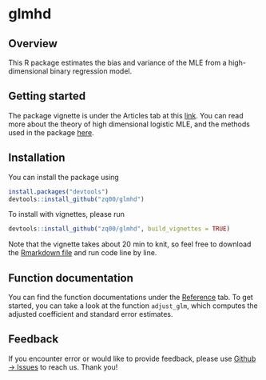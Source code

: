 # glmhd

## Overview

This R package estimates the bias and variance of the MLE from a high-dimensional binary regression model. 

## Getting started

The package vignette is under the Articles tab at this [link](https://zq00.github.io/glmhd/articles/my-vignette.html). You can read more about the theory of high dimensional logistic MLE, and the methods used in the package [here](https://arxiv.org/abs/2001.09351).  

## Installation

You can install the package using 

```R
install.packages("devtools")
devtools::install_github("zq00/glmhd")
```

To install with vignettes, please run

```R
devtools::install_github("zq00/glmhd", build_vignettes = TRUE)
```

Note that the vignette takes about 20 min to knit, so feel free to download the [Rmarkdown file](https://github.com/zq00/glmhd/tree/master/vignettes) and run code line by line.

## Function documentation

You can find the function documentations under the [Reference](https://zq00.github.io/glmhd/reference/index.html) tab. To get started, you can take a look at the function `adjust_glm`, which computes the adjusted coefficient and standard error estimates.

## Feedback

If you encounter error or would like to provide feedback, please use [Github -> Issues](https://github.com/zq00/glmhd/issues) to reach us. Thank you! 
